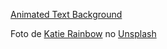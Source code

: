 [Animated Text Background](https://www.youtube.com/watch?v=R9qWaSahUdE)

Foto de [Katie Rainbow](https://unsplash.com/@katierainbow?utm_source=unsplash&utm_medium=referral&utm_content=creditCopyText) no [Unsplash](https://unsplash.com/s/photos/stripe?utm_source=unsplash&utm_medium=referral&utm_content=creditCopyText)
  